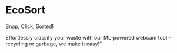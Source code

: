 # EcoSort

Snap, Click, Sorted! 

Effortlessly classify your waste with our ML-powered webcam tool – recycling or garbage, we make it easy!”